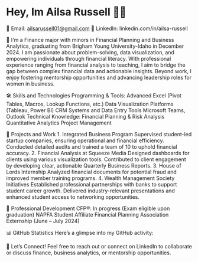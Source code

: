 # Hey, Im Ailsa Russell 👩‍💻 
📧 Email: ailsarussell01@gmail.com
🔗 LinkedIn: linkedin.com/in/ailsa-russell

🌟 I'm  a Finance major with minors in Financial Planning and Business Analytics, graduating from Brigham Young University-Idaho in December 2024. I am passionate about problem-solving, data visualization, and empowering individuals through financial literacy. With professional experience ranging from financial analysis to teaching, I aim to bridge the gap between complex financial data and actionable insights. Beyond work, I enjoy fostering mentorship opportunities and advancing leadership roles for women in business.

🛠 Skills and Technologies
    Programming & Tools:
          Advanced Excel (Pivot Tables, Macros, Lookup Functions, etc.)
          Data Visualization Platforms (Tableau, Power BI)
          CRM Systems and Data Entry Tools
          Microsoft Teams, Outlook
          Technical Knowledge:
    Financial Planning & Risk Analysis
    Quantitative Analytics
    Project Management

📂 Projects and Work
    1. Integrated Business Program
          Supervised student-led startup companies, ensuring operational and financial efficiency.
          Conducted detailed audits and trained a team of 10 to uphold financial accuracy.
    2. Financial Analysis at Squeeze Media
          Designed dashboards for clients using various visualization tools.
          Contributed to client engagement by developing clear, actionable Quarterly Business Reports.
    3. House of Lords Internship
          Analyzed financial documents for potential fraud and improved member training programs.
    4. Wealth Management Society Initiatives
          Established professional partnerships with banks to support student career growth.
          Delivered industry-relevant presentations and enhanced student access to networking opportunities.
 
 
💼 Professional Development
    CFP®: In progress (Exam eligible upon graduation)
    NAPFA Student Affiliate
    Financial Planning Association Externship (June – July 2024)


📊 GitHub Statistics
Here’s a glimpse into my GitHub activity:


🤝 Let’s Connect!
Feel free to reach out or connect on LinkedIn to collaborate or discuss finance, business analytics, or mentorship opportunities.
